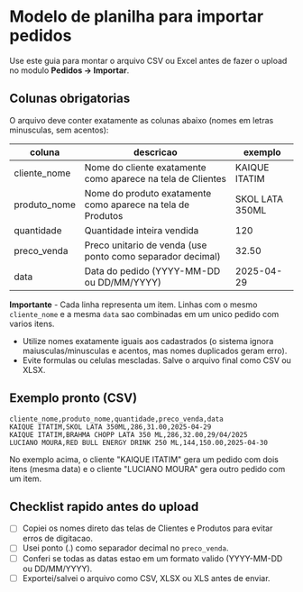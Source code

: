 # Modelo de planilha para importar pedidos

Use este guia para montar o arquivo CSV ou Excel antes de fazer o upload no modulo **Pedidos -> Importar**.

## Colunas obrigatorias

O arquivo deve conter exatamente as colunas abaixo (nomes em letras minusculas, sem acentos):

| coluna        | descricao                                                                 | exemplo                         |
|---------------|----------------------------------------------------------------------------|---------------------------------|
| cliente_nome  | Nome do cliente exatamente como aparece na tela de Clientes               | KAIQUE ITATIM                   |
| produto_nome  | Nome do produto exatamente como aparece na tela de Produtos               | SKOL LATA 350ML                 |
| quantidade    | Quantidade inteira vendida                                                | 120                             |
| preco_venda   | Preco unitario de venda (use ponto como separador decimal)                | 32.50                           |
| data          | Data do pedido (YYYY-MM-DD ou DD/MM/YYYY)                                 | 2025-04-29                      |

**Importante**
    - Cada linha representa um item. Linhas com o mesmo `cliente_nome` e a mesma `data` sao combinadas em um unico pedido com varios itens.
- Utilize nomes exatamente iguais aos cadastrados (o sistema ignora maiusculas/minusculas e acentos, mas nomes duplicados geram erro).
- Evite formulas ou celulas mescladas. Salve o arquivo final como CSV ou XLSX.

## Exemplo pronto (CSV)

```
cliente_nome,produto_nome,quantidade,preco_venda,data
KAIQUE ITATIM,SKOL LATA 350ML,286,31.00,2025-04-29
KAIQUE ITATIM,BRAHMA CHOPP LATA 350 ML,286,32.00,29/04/2025
LUCIANO MOURA,RED BULL ENERGY DRINK 250 ML,144,150.00,2025-04-30
```

No exemplo acima, o cliente "KAIQUE ITATIM" gera um pedido com dois itens (mesma data) e o cliente "LUCIANO MOURA" gera outro pedido com um item.

## Checklist rapido antes do upload

- [ ] Copiei os nomes direto das telas de Clientes e Produtos para evitar erros de digitacao.
- [ ] Usei ponto (.) como separador decimal no `preco_venda`.
- [ ] Conferi se todas as datas estao em um formato valido (YYYY-MM-DD ou DD/MM/YYYY).
- [ ] Exportei/salvei o arquivo como CSV, XLSX ou XLS antes de enviar.
